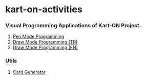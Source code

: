 # kart-on-activities

### Visual Programming Applications of Kart-ON Project.

1. [Pen Mode Programming](./public/turtle/activity.html)
2. [Draw Mode Programming (TR)](./public/processing/activity/tr.html)
3. [Draw Mode Programming (EN)](./public/processing/activity/en.html)

### Utils

1. [Card Generator](./public/generator/index.html)






